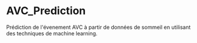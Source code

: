 # AVC_Prediction

Prédiction de l'évenement AVC à partir de données de sommeil en utilisant des techniques de machine learning.
